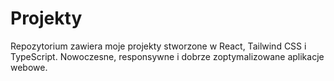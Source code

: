 # Projekty
Repozytorium zawiera moje projekty stworzone w React, Tailwind CSS i TypeScript. Nowoczesne, responsywne i dobrze zoptymalizowane aplikacje webowe.